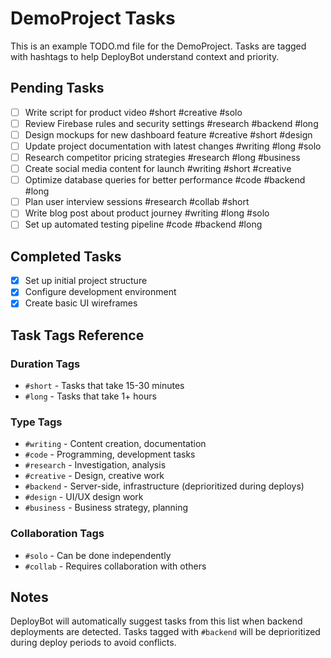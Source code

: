 # DemoProject Tasks

This is an example TODO.md file for the DemoProject. Tasks are tagged with hashtags to help DeployBot understand context and priority.

## Pending Tasks

- [ ] Write script for product video #short #creative #solo
- [ ] Review Firebase rules and security settings #research #backend #long
- [ ] Design mockups for new dashboard feature #creative #short #design
- [ ] Update project documentation with latest changes #writing #long #solo
- [ ] Research competitor pricing strategies #research #long #business
- [ ] Create social media content for launch #writing #short #creative
- [ ] Optimize database queries for better performance #code #backend #long
- [ ] Plan user interview sessions #research #collab #short
- [ ] Write blog post about product journey #writing #long #solo
- [ ] Set up automated testing pipeline #code #backend #long

## Completed Tasks

- [x] Set up initial project structure
- [x] Configure development environment
- [x] Create basic UI wireframes

## Task Tags Reference

### Duration Tags
- `#short` - Tasks that take 15-30 minutes
- `#long` - Tasks that take 1+ hours

### Type Tags
- `#writing` - Content creation, documentation
- `#code` - Programming, development tasks
- `#research` - Investigation, analysis
- `#creative` - Design, creative work
- `#backend` - Server-side, infrastructure (deprioritized during deploys)
- `#design` - UI/UX design work
- `#business` - Business strategy, planning

### Collaboration Tags
- `#solo` - Can be done independently
- `#collab` - Requires collaboration with others

## Notes

DeployBot will automatically suggest tasks from this list when backend deployments are detected. Tasks tagged with `#backend` will be deprioritized during deploy periods to avoid conflicts. 